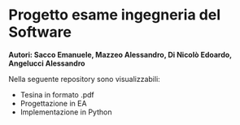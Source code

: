 # Progetto esame ingegneria del Software
**Autori: Sacco Emanuele, Mazzeo Alessandro, Di Nicolò Edoardo, Angelucci Alessandro**

Nella seguente repository sono visualizzabili:
- Tesina in formato .pdf
- Progettazione in EA
- Implementazione in Python 
